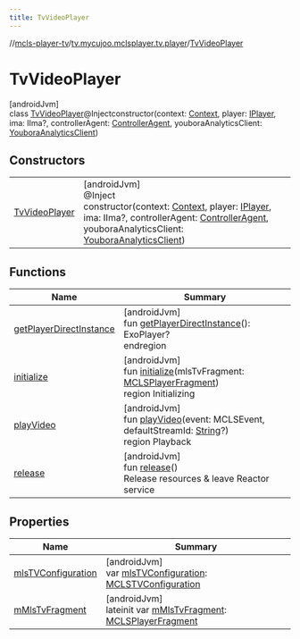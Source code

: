 ```yaml
---
title: TvVideoPlayer
---
```

//[mcls-player-tv](../../../index.html)/[tv.mycujoo.mclsplayer.tv.player](../index.html)/[TvVideoPlayer](index.html)



# TvVideoPlayer



[androidJvm]\
class [TvVideoPlayer](index.html)@Injectconstructor(context: [Context](https://developer.android.com/reference/kotlin/android/content/Context.html), player: [IPlayer](../-i-player/index.html), ima: IIma?, controllerAgent: [ControllerAgent](../../tv.mycujoo.mclsplayer.tv.controller/-controller-agent/index.html), youboraAnalyticsClient: [YouboraAnalyticsClient](../../tv.mycujoo.mclsplayer.tv.analytics/-youbora-analytics-client/index.html))



## Constructors


| | |
|---|---|
| [TvVideoPlayer](-tv-video-player.html) | [androidJvm]<br>@Inject<br>constructor(context: [Context](https://developer.android.com/reference/kotlin/android/content/Context.html), player: [IPlayer](../-i-player/index.html), ima: IIma?, controllerAgent: [ControllerAgent](../../tv.mycujoo.mclsplayer.tv.controller/-controller-agent/index.html), youboraAnalyticsClient: [YouboraAnalyticsClient](../../tv.mycujoo.mclsplayer.tv.analytics/-youbora-analytics-client/index.html)) |


## Functions


| Name | Summary |
|---|---|
| [getPlayerDirectInstance](get-player-direct-instance.html) | [androidJvm]<br>fun [getPlayerDirectInstance](get-player-direct-instance.html)(): ExoPlayer?<br>endregion |
| [initialize](initialize.html) | [androidJvm]<br>fun [initialize](initialize.html)(mlsTvFragment: [MCLSPlayerFragment](../../tv.mycujoo.mclsplayer.tv.ui/-m-c-l-s-player-fragment/index.html))<br>region Initializing |
| [playVideo](play-video.html) | [androidJvm]<br>fun [playVideo](play-video.html)(event: MCLSEvent, defaultStreamId: [String](https://kotlinlang.org/api/latest/jvm/stdlib/kotlin/-string/index.html)?)<br>region Playback |
| [release](release.html) | [androidJvm]<br>fun [release](release.html)()<br>Release resources & leave Reactor service |


## Properties


| Name | Summary |
|---|---|
| [mlsTVConfiguration](mls-t-v-configuration.html) | [androidJvm]<br>var [mlsTVConfiguration](mls-t-v-configuration.html): [MCLSTVConfiguration](../../tv.mycujoo.mclsplayer.tv.config/-m-c-l-s-t-v-configuration/index.html) |
| [mMlsTvFragment](m-mls-tv-fragment.html) | [androidJvm]<br>lateinit var [mMlsTvFragment](m-mls-tv-fragment.html): [MCLSPlayerFragment](../../tv.mycujoo.mclsplayer.tv.ui/-m-c-l-s-player-fragment/index.html) |


